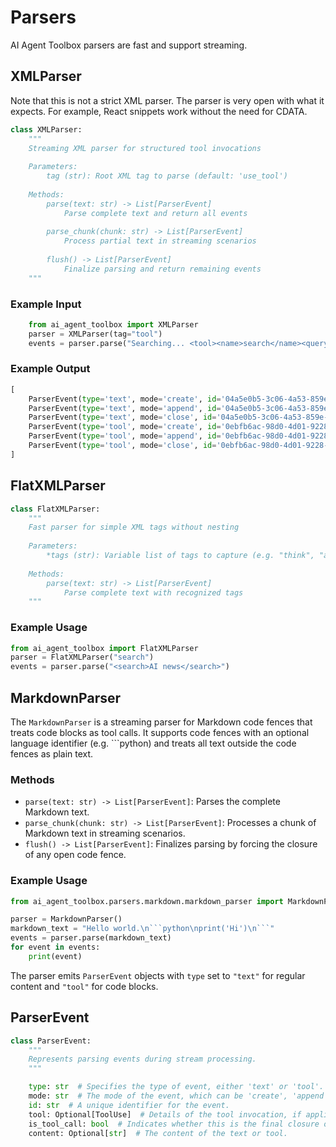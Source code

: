 # Parsers

AI Agent Toolbox parsers are fast and support streaming.

## XMLParser

Note that this is not a strict XML parser. The parser is very open with what it expects. For example, React snippets work without the need for CDATA.

```python
class XMLParser:
    """
    Streaming XML parser for structured tool invocations
    
    Parameters:
        tag (str): Root XML tag to parse (default: 'use_tool')
    
    Methods:
        parse(text: str) -> List[ParserEvent]
            Parse complete text and return all events
            
        parse_chunk(chunk: str) -> List[ParserEvent]
            Process partial text in streaming scenarios
            
        flush() -> List[ParserEvent]
            Finalize parsing and return remaining events
    """
```

### Example Input
```python
    from ai_agent_toolbox import XMLParser
    parser = XMLParser(tag="tool")
    events = parser.parse("Searching... <tool><name>search</name><query>AI news</query></tool>")
```
### Example Output

```python
[
    ParserEvent(type='text', mode='create', id='04a5e0b5-3c06-4a53-859e-90f8f28d400b', tool=None, is_tool_call=False, content=None),
    ParserEvent(type='text', mode='append', id='04a5e0b5-3c06-4a53-859e-90f8f28d400b', tool=None, is_tool_call=False, content='Searching... '),
    ParserEvent(type='text', mode='close', id='04a5e0b5-3c06-4a53-859e-90f8f28d400b', tool=None, is_tool_call=False, content=None),
    ParserEvent(type='tool', mode='create', id='0ebfb6ac-98d0-4d01-9228-08a1826fce32', tool=None, is_tool_call=False, content='search'),
    ParserEvent(type='tool', mode='append', id='0ebfb6ac-98d0-4d01-9228-08a1826fce32', tool=None, is_tool_call=False, content='AI news'),
    ParserEvent(type='tool', mode='close', id='0ebfb6ac-98d0-4d01-9228-08a1826fce32', tool=ToolUse(name='search', args={'query': 'AI news'}), is_tool_call=True, content=None)
]
```

## FlatXMLParser

```python
class FlatXMLParser:
    """
    Fast parser for simple XML tags without nesting
    
    Parameters:
        *tags (str): Variable list of tags to capture (e.g. "think", "action")
    
    Methods:
        parse(text: str) -> List[ParserEvent]
            Parse complete text with recognized tags
    """
```

### Example Usage
```python
from ai_agent_toolbox import FlatXMLParser
parser = FlatXMLParser("search")
events = parser.parse("<search>AI news</search>")
```

## MarkdownParser

The `MarkdownParser` is a streaming parser for Markdown code fences that treats code blocks as tool calls.
It supports code fences with an optional language identifier (e.g. ```python) and treats all text outside
the code fences as plain text.

### Methods

* `parse(text: str) -> List[ParserEvent]`: Parses the complete Markdown text.
* `parse_chunk(chunk: str) -> List[ParserEvent]`: Processes a chunk of Markdown text in streaming scenarios.
* `flush() -> List[ParserEvent]`: Finalizes parsing by forcing the closure of any open code fence.

### Example Usage

```python
from ai_agent_toolbox.parsers.markdown.markdown_parser import MarkdownParser

parser = MarkdownParser()
markdown_text = "Hello world.\n```python\nprint('Hi')\n```"
events = parser.parse(markdown_text)
for event in events:
    print(event)
```

The parser emits `ParserEvent` objects with `type` set to `"text"` for regular content and `"tool"` for code blocks.

## ParserEvent

```python
class ParserEvent:
    """
    Represents parsing events during stream processing.
    """

    type: str  # Specifies the type of event, either 'text' or 'tool'.
    mode: str  # The mode of the event, which can be 'create', 'append', or 'close'.
    id: str  # A unique identifier for the event.
    tool: Optional[ToolUse]  # Details of the tool invocation, if applicable.
    is_tool_call: bool  # Indicates whether this is the final closure of a tool.
    content: Optional[str]  # The content of the text or tool.
```
